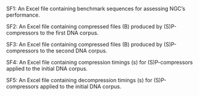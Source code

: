SF1: An Excel file containing benchmark sequences for assessing NGC’s performance.

SF2: An Excel file containing compressed files (B) produced by (S)P-compressors to the first DNA corpus.

SF3: An Excel file containing compressed files (B) produced by (S)P-compressors to the second DNA corpus.

SF4: An Excel file containing compression timings (s) for (S)P-compressors applied to the initial DNA corpus.

SF5: An Excel file containing decompression timings (s) for (S)P-compressors applied to the initial DNA corpus.
